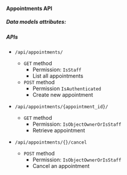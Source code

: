 #### Appointments API

##### Data models attributes:


##### APIs
- `/api/appointments/`
    - `GET` method
        - Permission: `IsStaff`
        - List all appointments
    - `POST` method
        - Permission  `IsAuthenticated`
        - Create new appointment
        

- `/api/appointments/{appointment_id}/`
    - `GET` method
        - Permission: `IsObjectOwnerOrIsStaff`
        - Retrieve appointment
        
        
- `/api/appointments/{}/cancel`
    - `POST` method
        - Permission: `IsObjectOwnerOrIsStaff`
        - Cancel an appointment